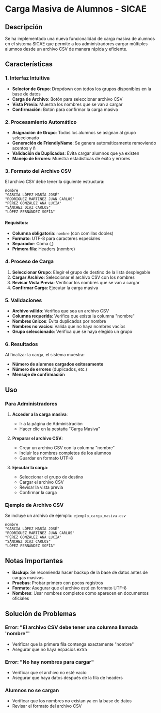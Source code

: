 # Carga Masiva de Alumnos - SICAE

## Descripción

Se ha implementado una nueva funcionalidad de carga masiva de alumnos en el sistema SICAE que permite a los administradores cargar múltiples alumnos desde un archivo CSV de manera rápida y eficiente.

## Características

### 1. Interfaz Intuitiva
- **Selector de Grupo**: Dropdown con todos los grupos disponibles en la base de datos
- **Carga de Archivo**: Botón para seleccionar archivo CSV
- **Vista Previa**: Muestra los nombres que se van a cargar
- **Confirmación**: Botón para confirmar la carga masiva

### 2. Procesamiento Automático
- **Asignación de Grupo**: Todos los alumnos se asignan al grupo seleccionado
- **Generación de FriendlyName**: Se genera automáticamente removiendo acentos y ñ
- **Validación de Duplicados**: Evita cargar alumnos que ya existen
- **Manejo de Errores**: Muestra estadísticas de éxito y errores

### 3. Formato del Archivo CSV

El archivo CSV debe tener la siguiente estructura:

```csv
nombre
"GARCÍA LÓPEZ MARÍA JOSÉ"
"RODRÍGUEZ MARTÍNEZ JUAN CARLOS"
"PÉREZ GONZÁLEZ ANA LUCÍA"
"SÁNCHEZ DÍAZ CARLOS"
"LÓPEZ FERNÁNDEZ SOFÍA"
```

#### Requisitos:
- **Columna obligatoria**: `nombre` (con comillas dobles)
- **Formato**: UTF-8 para caracteres especiales
- **Separador**: Coma (,)
- **Primera fila**: Headers (nombre)

### 4. Proceso de Carga

1. **Seleccionar Grupo**: Elegir el grupo de destino de la lista desplegable
2. **Cargar Archivo**: Seleccionar el archivo CSV con los nombres
3. **Revisar Vista Previa**: Verificar los nombres que se van a cargar
4. **Confirmar Carga**: Ejecutar la carga masiva

### 5. Validaciones

- **Archivo válido**: Verifica que sea un archivo CSV
- **Columna requerida**: Verifica que exista la columna "nombre"
- **Nombres únicos**: Evita duplicados por nombre
- **Nombres no vacíos**: Valida que no haya nombres vacíos
- **Grupo seleccionado**: Verifica que se haya elegido un grupo

### 6. Resultados

Al finalizar la carga, el sistema muestra:
- **Número de alumnos cargados exitosamente**
- **Número de errores** (duplicados, etc.)
- **Mensaje de confirmación**

## Uso

### Para Administradores

1. **Acceder a la carga masiva**:
   - Ir a la página de Administración
   - Hacer clic en la pestaña "Carga Masiva"

2. **Preparar el archivo CSV**:
   - Crear un archivo CSV con la columna "nombre"
   - Incluir los nombres completos de los alumnos
   - Guardar en formato UTF-8

3. **Ejecutar la carga**:
   - Seleccionar el grupo de destino
   - Cargar el archivo CSV
   - Revisar la vista previa
   - Confirmar la carga

### Ejemplo de Archivo CSV

Se incluye un archivo de ejemplo: `ejemplo_carga_masiva.csv`

```csv
nombre
"GARCÍA LÓPEZ MARÍA JOSÉ"
"RODRÍGUEZ MARTÍNEZ JUAN CARLOS"
"PÉREZ GONZÁLEZ ANA LUCÍA"
"SÁNCHEZ DÍAZ CARLOS"
"LÓPEZ FERNÁNDEZ SOFÍA"
```

## Notas Importantes

- **Backup**: Se recomienda hacer backup de la base de datos antes de cargas masivas
- **Pruebas**: Probar primero con pocos registros
- **Formato**: Asegurar que el archivo esté en formato UTF-8
- **Nombres**: Usar nombres completos como aparecen en documentos oficiales

## Solución de Problemas

### Error: "El archivo CSV debe tener una columna llamada 'nombre'"
- Verificar que la primera fila contenga exactamente "nombre"
- Asegurar que no haya espacios extra

### Error: "No hay nombres para cargar"
- Verificar que el archivo no esté vacío
- Asegurar que haya datos después de la fila de headers

### Alumnos no se cargan
- Verificar que los nombres no existan ya en la base de datos
- Revisar el formato del archivo CSV
